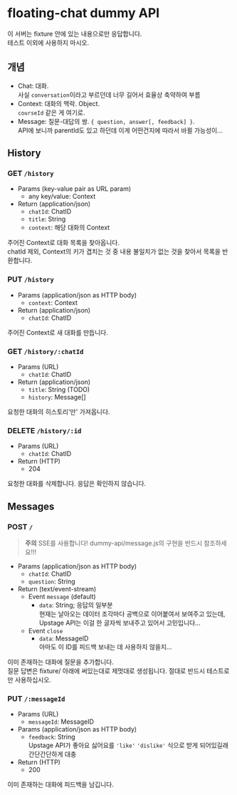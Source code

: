 # floating-chat dummy API

이 서버는 fixture 안에 있는 내용으로만 응답합니다.  
테스트 이외에 사용하지 마시오.

## 개념

* Chat: 대화.  
  사실 `conversation`이라고 부르던데 너무 길어서 효율상 축약하여 부름
* Context: 대화의 맥락. Object.  
  `courseId` 같은 게 여기로.
* Message: 질문-대답의 쌍. `{ question, answer[, feedback] }`.  
  API에 보니까 parentId도 있고 하던데 이게 어떤건지에 따라서 바뀔 가능성이…

## History

### GET `/history`

* Params (key-value pair as URL param)
  * any key/value: Context
* Return (application/json)
  * `chatId`: ChatID
  * `title`: String
  * `context`: 해당 대화의 Context

주어진 Context로 대화 목록을 찾아옵니다.  
chatId 제외, Context의 키가 겹치는 것 중 내용 불일치가 없는 것을 찾아서 목록을 반환합니다.

### PUT `/history`

* Params (application/json as HTTP body)
  * `context`: Context
* Return (application/json)
  * `chatId`: ChatID

주어진 Context로 새 대화를 만듭니다.

### GET `/history/:chatId`

* Params (URL)
  * `chatId`: ChatID
* Return (application/json)
  * `title`: String (TODO)
  * `history`: Message[]

요청한 대화의 히스토리'만' 가져옵니다.

### DELETE `/history/:id`

* Params (URL)
  * `chatId`: ChatID
* Return (HTTP)
  * 204

요청한 대화를 삭제합니다. 응답은 확인하지 않습니다.

## Messages

### POST `/`

> **주의** SSE를 사용합니다! dummy-api/message.js의 구현을 반드시 참조하세요!!!

* Params (application/json as HTTP body)
  * `chatId`: ChatID
  * `question`: String
* Return (text/event-stream)
  * Event `message` (default)
    * `data`: String; 응답의 일부분  
      현재는 날아오는 데이터 조각마다 공백으로 이어붙여서 보여주고 있는데, Upstage API는 이걸 한 글자씩 보내주고 있어서 고민입니다…
  * Event `close`
    * `data`: MessageID  
      아마도 이 ID를 피드백 보내는 데 사용하지 않을지…

이미 존재하는 대화에 질문을 추가합니다.  
질문 답변은 fixture/ 아래에 써있는대로 제멋대로 생성됩니다. 절대로 반드시 테스트로만 사용하십시오.

### PUT `/:messageId`

* Params (URL)
  * `messageId`: MessageID
* Params (application/json as HTTP body)
  * `feedback`: String  
    Upstage API가 좋아요 싫어요를 `'like'` `'dislike'` 식으로 받게 되어있길래 간단간단하게 대충
* Return (HTTP)
  * 200

이미 존재하는 대화에 피드백을 남깁니다.
